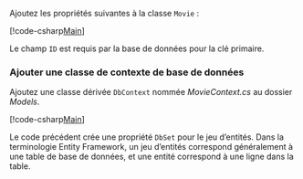 Ajoutez les propriétés suivantes à la classe `Movie` :

[!code-csharp[Main](../../tutorials/razor-pages/razor-pages-start/sample/RazorPagesMovie/Models/MovieNoEF.cs?name=snippet_MovieNoEF)]

Le champ `ID` est requis par la base de données pour la clé primaire.

<a name="dc"></a>
### <a name="add-a-database-context-class"></a>Ajouter une classe de contexte de base de données

Ajoutez une classe dérivée `DbContext` nommée *MovieContext.cs* au dossier *Models*.

[!code-csharp[Main](../../tutorials/razor-pages/razor-pages-start/sample/RazorPagesMovie/Models/MovieContext.cs)]

Le code précédent crée une propriété `DbSet` pour le jeu d’entités. Dans la terminologie Entity Framework, un jeu d’entités correspond généralement à une table de base de données, et une entité correspond à une ligne dans la table.